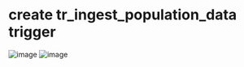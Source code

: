 # create tr_ingest_population_data trigger
![image](https://github.com/krsanjay11/Azure-Data-factory-covid-19-project/assets/21271522/7e7295c1-4784-4dd8-a16c-82817bf601a3)
![image](https://github.com/krsanjay11/Azure-Data-factory-covid-19-project/assets/21271522/145460e5-ef78-450f-9ab7-e19c43549c31)
